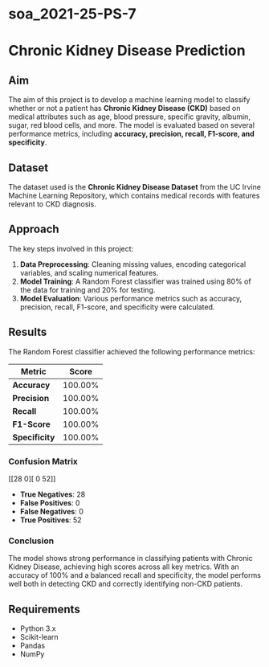 # soa_2021-25-PS-7

# Chronic Kidney Disease Prediction

## Aim
The aim of this project is to develop a machine learning model to classify whether or not a patient has **Chronic Kidney Disease (CKD)** based on medical attributes such as age, blood pressure, specific gravity, albumin, sugar, red blood cells, and more. The model is evaluated based on several performance metrics, including **accuracy, precision, recall, F1-score, and specificity**.

## Dataset
The dataset used is the **Chronic Kidney Disease Dataset** from the UC Irvine Machine Learning Repository, which contains medical records with features relevant to CKD diagnosis.

## Approach
The key steps involved in this project:
1. **Data Preprocessing**: Cleaning missing values, encoding categorical variables, and scaling numerical features.
2. **Model Training**: A Random Forest classifier was trained using 80% of the data for training and 20% for testing.
3. **Model Evaluation**: Various performance metrics such as accuracy, precision, recall, F1-score, and specificity were calculated.

## Results
The Random Forest classifier achieved the following performance metrics:

| Metric        | Score   |
|---------------|---------|
| **Accuracy**  | 100.00%  |
| **Precision** | 100.00%  |
| **Recall**    | 100.00% |
| **F1-Score**  | 100.00% |
| **Specificity** | 100.00% |

### Confusion Matrix

[[28  0][ 0 52]]

- **True Negatives**: 28
- **False Positives**: 0
- **False Negatives**: 0
- **True Positives**: 52

### Conclusion
The model shows strong performance in classifying patients with Chronic Kidney Disease, achieving high scores across all key metrics. With an accuracy of 100% and a balanced recall and specificity, the model performs well both in detecting CKD and correctly identifying non-CKD patients.

## Requirements
- Python 3.x
- Scikit-learn
- Pandas
- NumPy

